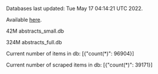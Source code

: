 Databases last updated: Tue May 17 04:14:21 UTC 2022. 

Available [here](https://github.com/cbeauhilton/ash-db/releases).


42M	abstracts_small.db

324M	abstracts_full.db

Current number of items in db:
[{"count(*)": 96904}]

Current number of scraped items in db:
[{"count(*)": 39171}]
